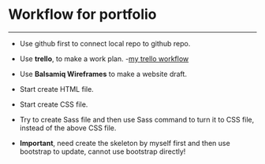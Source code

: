 # Workflow for portfolio
-------------
- Use github first to connect local repo to github repo.

- Use **trello**, to make a work plan.
 -<a href="https://trello.com/b/MZ4zCbBK/t1a1-portfolio-project-management" target="_blank">my trello workflow</a>
 
- Use **Balsamiq Wireframes** to make a website draft.

- Start create HTML file.

- Start create CSS file.

- Try to create Sass file and then use Sass command to turn it to CSS file, instead of the above CSS file.

- **Important**, need create the skeleton by myself first and then use bootstrap to update, cannot use bootstrap directly! 
